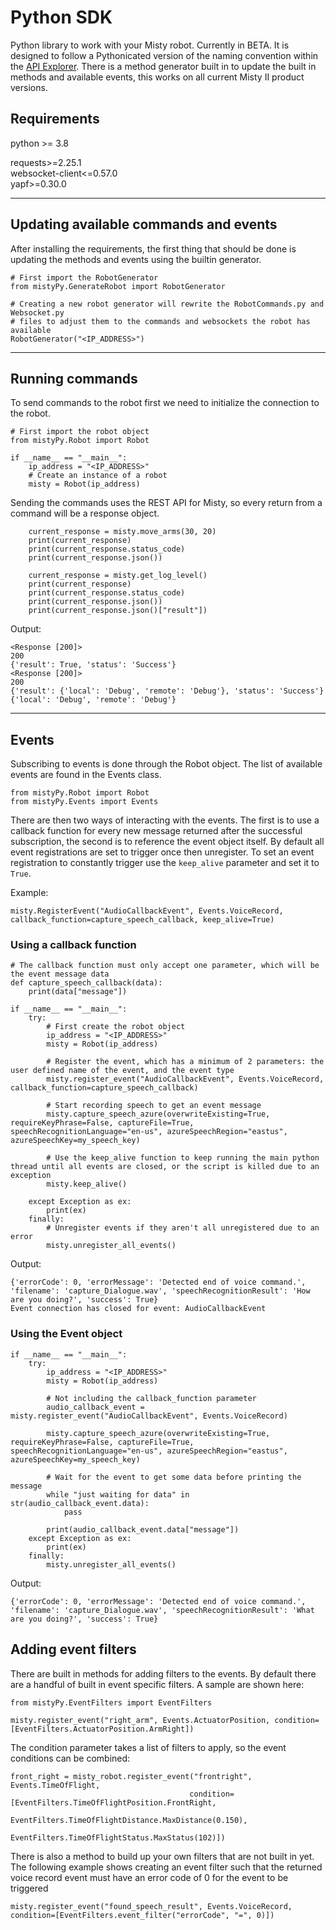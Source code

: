 # Python SDK

Python library to work with your Misty robot. Currently in BETA. It is designed to follow a Pythonicated version of the naming convention within the [API Explorer](http://sdk.mistyrobotics.com/api-explorer/index.html).
There is a method generator built in to update the built in methods and available events, this works on all current Misty II product versions.

## Requirements

python >= 3.8

requests>=2.25.1<br>
websocket-client<=0.57.0<br>
yapf>=0.30.0
___
## Updating available commands and events
After installing the requirements, the first thing that should be done is updating the methods and events using the builtin generator.
```
# First import the RobotGenerator
from mistyPy.GenerateRobot import RobotGenerator

# Creating a new robot generator will rewrite the RobotCommands.py and Websocket.py 
# files to adjust them to the commands and websockets the robot has available
RobotGenerator("<IP_ADDRESS>")
```
___
## Running commands
To send commands to the robot first we need to initialize the connection to the robot.
```
# First import the robot object
from mistyPy.Robot import Robot

if __name__ == "__main__":
    ip_address = "<IP_ADDRESS>"
    # Create an instance of a robot
    misty = Robot(ip_address)
```

Sending the commands uses the REST API for Misty, so every return from a command will be a response object.
```
    current_response = misty.move_arms(30, 20)
    print(current_response)
    print(current_response.status_code)
    print(current_response.json())

    current_response = misty.get_log_level()
    print(current_response)
    print(current_response.status_code)
    print(current_response.json())
    print(current_response.json()["result"])
```
Output:
```
<Response [200]>
200
{'result': True, 'status': 'Success'}
<Response [200]>
200
{'result': {'local': 'Debug', 'remote': 'Debug'}, 'status': 'Success'}
{'local': 'Debug', 'remote': 'Debug'}
```
___
## Events
Subscribing to events is done through the Robot object. The list of available events are found in the Events class.
```
from mistyPy.Robot import Robot
from mistyPy.Events import Events
```

There are then two ways of interacting with the events. The first is to use a callback function for every new message returned after the successful subscription, the second is to reference the event object itself.
By default all event registrations are set to trigger once then unregister. To set an event registration to constantly trigger use the `keep_alive` parameter and set it to `True`.

Example: 

`misty.RegisterEvent("AudioCallbackEvent", Events.VoiceRecord, callback_function=capture_speech_callback, keep_alive=True)`

### Using a callback function
```
# The callback function must only accept one parameter, which will be the event message data
def capture_speech_callback(data):
    print(data["message"])

if __name__ == "__main__":
    try:
        # First create the robot object
        ip_address = "<IP_ADDRESS>"
        misty = Robot(ip_address)

        # Register the event, which has a minimum of 2 parameters: the user defined name of the event, and the event type
        misty.register_event("AudioCallbackEvent", Events.VoiceRecord, callback_function=capture_speech_callback)

        # Start recording speech to get an event message
        misty.capture_speech_azure(overwriteExisting=True, requireKeyPhrase=False, captureFile=True, speechRecognitionLanguage="en-us", azureSpeechRegion="eastus", azureSpeechKey=my_speech_key)

        # Use the keep_alive function to keep running the main python thread until all events are closed, or the script is killed due to an exception
        misty.keep_alive()

    except Exception as ex:
        print(ex)
    finally:
        # Unregister events if they aren't all unregistered due to an error
        misty.unregister_all_events()
```
Output:
```
{'errorCode': 0, 'errorMessage': 'Detected end of voice command.', 'filename': 'capture_Dialogue.wav', 'speechRecognitionResult': 'How are you doing?', 'success': True}
Event connection has closed for event: AudioCallbackEvent
```

### Using the Event object
```
if __name__ == "__main__":
    try:
        ip_address = "<IP_ADDRESS>"
        misty = Robot(ip_address)

        # Not including the callback_function parameter
        audio_callback_event = misty.register_event("AudioCallbackEvent", Events.VoiceRecord)

        misty.capture_speech_azure(overwriteExisting=True, requireKeyPhrase=False, captureFile=True, speechRecognitionLanguage="en-us", azureSpeechRegion="eastus", azureSpeechKey=my_speech_key)

        # Wait for the event to get some data before printing the message
        while "just waiting for data" in str(audio_callback_event.data):
            pass

        print(audio_callback_event.data["message"])
    except Exception as ex:
        print(ex)
    finally:
        misty.unregister_all_events()

```
Output:
```
{'errorCode': 0, 'errorMessage': 'Detected end of voice command.', 'filename': 'capture_Dialogue.wav', 'speechRecognitionResult': 'What are you doing?', 'success': True}
```

## Adding event filters
There are built in methods for adding filters to the events. By default there are a handful of built in event specific filters. A sample are shown here:
```
from mistyPy.EventFilters import EventFilters

misty.register_event("right_arm", Events.ActuatorPosition, condition=[EventFilters.ActuatorPosition.ArmRight])
```

The condition parameter takes a list of filters to apply, so the event conditions can be combined:
```
front_right = misty_robot.register_event("frontright", Events.TimeOfFlight,
                                        condition=[EventFilters.TimeOfFlightPosition.FrontRight, 
                                                   EventFilters.TimeOfFlightDistance.MaxDistance(0.150),
                                                   EventFilters.TimeOfFlightStatus.MaxStatus(102)])
```
There is also a method to build up your own filters that are not built in yet. The following example shows creating an event filter such that the returned voice record event must have an error code of 0 for the event to be triggered
```
misty.register_event("found_speech_result", Events.VoiceRecord, condition=[EventFilters.event_filter("errorCode", "=", 0)])
```